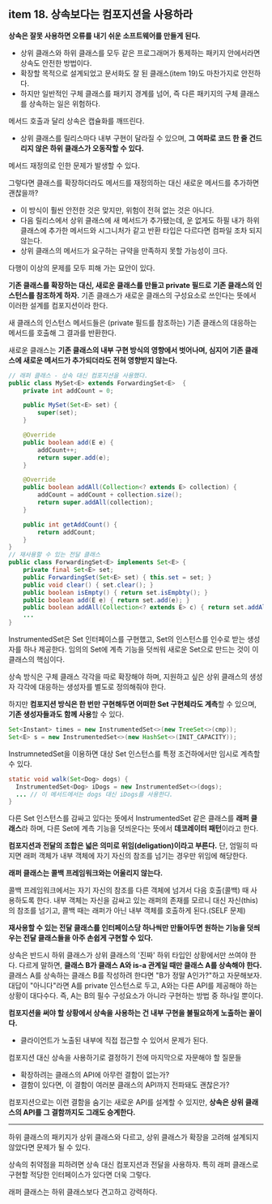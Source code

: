 ## item 18. 상속보다는 컴포지션을 사용하라

**상속은 잘못 사용하면 오류를 내기 쉬운 소프트웨어를 만들게 된다.**
- 상위 클래스와 하위 클래스를 모두 같은 프로그래머가 통제하는 패키지 안에서라면 상속도 안전한 방법이다.
- 확장할 목적으로 설계되었고 문서화도 잘 된 클래스(item 19)도 마찬가지로 안전하다.
- 하지만 일반적인 구체 클래스를 패키지 경계를 넘어, 즉 다른 패키지의 구체 클래스를 상속하는 일은 위험하다.

메서드 호출과 달리 상속은 캡슐화를 깨뜨린다.
- 상위 클래스를 릴리스마다 내부 구현이 달라질 수 있으며, **그 여파로 코드 한 줄 건드리지 않은 하위 클래스가 오동작할 수 있다.**

메서드 재정의로 인한 문제가 발생할 수 있다. 

그렇다면 클래스를 확장하더라도 메서드를 재정의하는 대신 새로운 메서드를 추가하면 괜찮을까? 
- 이 방식이 훨씬 안전한 것은 맞지만, 위험이 전혀 없는 것은 아니다.
- 다음 릴리스에서 상위 클래스에 새 메서드가 추가됐는데, 운 없게도 하필 내가 하위 클래스에 추가한 메서드와 시그니처가 같고 반환 타입은 다르다면 컴파일 조차 되지 않는다.
- 상위 클래스의 메서드가 요구하는 규약을 만족하지 못할 가능성이 크다.

다행이 이상의 문제를 모두 피해 가는 묘안이 있다.

**기존 클래스를 확장하는 대신, 새로운 클래스를 만들고 private 필드로 기존 클래스의 인스턴스를 참조하게 하자.** 기존 클래스가 새로운 클래스의 구성요소로 쓰인다는 뜻에서 이러한 설계를 컴포지션이라 한다.

새 클래스의 인스턴스 메서드들은 (private 필드를 참조하는) 기존 클래스의 대응하는 메서드를 호출해 그 결과를 반환한다.

새로운 클래스는 **기존 클래스의 내부 구현 방식의 영향에서 벗어나며, 심지어 기존 클래스에 새로운 메서드가 추가되더라도 전혀 영향받지 않는다.**

```java
// 래퍼 클래스 - 상속 대신 컴포지션을 사용했다.
public class MySet<E> extends ForwardingSet<E>  {
    private int addCount = 0;

    public MySet(Set<E> set) {
        super(set);
    }

    @Override
    public boolean add(E e) {
        addCount++;
        return super.add(e);
    }

    @Override
    public boolean addAll(Collection<? extends E> collection) {
        addCount = addCount + collection.size();
        return super.addAll(collection);
    }

    public int getAddCount() {
        return addCount;
    }
}
// 재사용할 수 있는 전달 클래스
public class ForwardingSet<E> implements Set<E> {
    private final Set<E> set;
    public ForwardingSet(Set<E> set) { this.set = set; }
    public void clear() { set.clear(); }
    public boolean isEmpty() { return set.isEmpbty(); }
    public boolean add(E e) { return set.add(e); }
    public boolean addAll(Collection<? extends E> c) { return set.addAll(c); }
    ... 
}
```

InstrumentedSet은 Set 인터페이스를 구현했고, Set의 인스턴스를 인수로 받는 생성자를 하나 제공한다. 임의의 Set에 계측 기능을 덧씌워 새로운 Set으로 만드는 것이 이 클래스의 핵심이다.

상속 방식은 구체 클래스 각각을 따로 확장해야 하며, 지원하고 싶은 상위 클래스의 생성자 각각에 대응하는 생성자를 별도로 정의해줘야 한다.

하지만 **컴포지션 방식은 한 번만 구현해두면 어떠한 Set 구현체라도 계측**할 수 있으며, **기존 생성자들과도 함께 사용**할 수 있다.

```java
Set<Instant> times = new InstrumentedSet<>(new TreeSet<>(cmp));
Set<E> s = new InstrumentedSet<>(new HashSet<>(INIT_CAPACITY));
```

InstrumnetedSet을 이용하면 대상 Set 인스턴스를 특정 조건하에서만 임시로 계측할 수 있다.

```java
static void walk(Set<Dog> dogs) {
  InstrumentedSet<Dog> iDogs = new InstrumentedSet<>(dogs);
  ... // 이 메서드에서는 dogs 대신 iDogs를 사용한다.
}
```

다른 Set 인스턴스를 감싸고 있다는 뜻에서 InstrumentedSet 같은 클래스를 **래퍼 클래스**라 하며, 다른 Set에 계측 기능을 덧씌운다는 뜻에서 **데코레이터 패턴**이라고 한다.

**컴포지션과 전달의 조합은 넓은 의미로 위임(deligation)이라고 부른다.** 단, 엄밀히 따지면 래퍼 객체가 내부 객체에 자기 자신의 참조를 넘기는 경우만 위임에 해당한다.

**래퍼 클래스는 콜백 프레임워크와는 어울리지 않는다.**

콜백 프레임워크에서는 자기 자신의 참조를 다른 객체에 넘겨서 다음 호출(콜백) 때 사용하도록 한다. 내부 객체는 자신을 감싸고 있는 래퍼의 존재를 모르니 대신 자신(this)의 참조를 넘기고, 콜백 때는 래퍼가 아닌 내부 객체를 호출하게 된다.(SELF 문제)

**재사용할 수 있는 전달 클래스를 인터페이스당 하나씩만 만들어두면 원하는 기능을 덧씌우는 전달 클래스들을 아주 손쉽게 구현할 수 있다.**

상속은 반드시 하위 클래스가 상위 클래스의 '진짜' 하위 타입인 상황에서만 쓰여야 한다. 다르게 말하면, **클래스 B가 클래스 A와 is-a 관계일 때만 클래스 A를 상속해야 한다.** 클래스 A를 상속하는 클래스 B를 작성하려 한다면 "B가 정말 A인가?"하고 자문해보자. 대답이 "아니다"라면 A를 private 인스턴스로 두고, A와는 다른 API를 제공해야 하는 상황이 대다수다. 즉, A는 B의 필수 구성요소가 아니라 구현하는 방법 중 하나일 뿐이다.

**컴포지션을 써야 할 상황에서 상속을 사용하는 건 내부 구현을 불필요하게 노출하는 꼴이다.**
- 클라이언트가 노출된 내부에 직접 접근할 수 있어서 문제가 된다.

컴포지션 대신 상속을 사용하기로 결정하기 전에 마지막으로 자문해야 할 질문들
- 확장하려는 클래스의 API에 아무런 결함이 없는가?
- 결함이 있다면, 이 결함이 여러분 클래스의 API까지 전파돼도 괜찮은가?


컴포지션으로는 이런 결함을 숨기는 새로운 API를 설계할 수 있지만, **상속은 상위 클래스의 API를 그 결함까지도 그래도 승계한다.**

---

하위 클래스의 패키지가 상위 클래스와 다르고, 상위 클래스가 확장을 고려해 설계되지 않았다면 문제가 될 수 있다. 

상속의 취약점을 피하려면 상속 대신 컴포지션과 전달을 사용하자. 특히 래퍼 클래스로 구현할 적당한 인터페이스가 있다면 더욱 그렇다. 

래퍼 클래스는 하위 클래스보다 견고하고 강력하다.